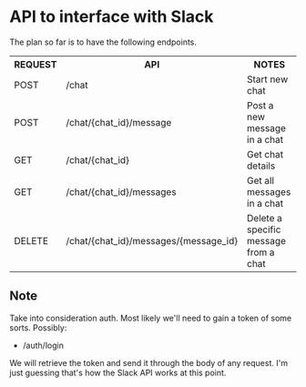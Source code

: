 # API to interface with Slack

The plan so far is to have the following endpoints.

<table>
  <tr>
    <th>REQUEST</th>
    <th>API</th>
    <th>NOTES</th>
  </tr>
<tr>
  <td>POST</td>
  <td>/chat</td>
  <td>Start new chat</td>
</tr>
<tr>
  <td>POST</td>
  <td>/chat/{chat_id}/message</td>
  <td>Post a new message in a chat</td>
</tr>
<tr>
  <td>GET</td>
  <td>/chat/{chat_id}</td>
  <td>Get chat details</td>
</tr>
<tr>
  <td>GET</td>
  <td>/chat/{chat_id}/messages</td>
  <td>Get all messages in a chat</td>
</tr>
<tr>
  <td>DELETE</td>
  <td>/chat/{chat_id}/messages/{message_id}</td>
  <td>Delete a specific message from a chat</td>
</tr>
</table>

## Note

Take into consideration auth. Most likely we'll need to gain a token of some sorts. Possibly:
 
  * /auth/login

We will retrieve the token and send it through the body of any request. I'm just guessing that's how the Slack API works at this point.



